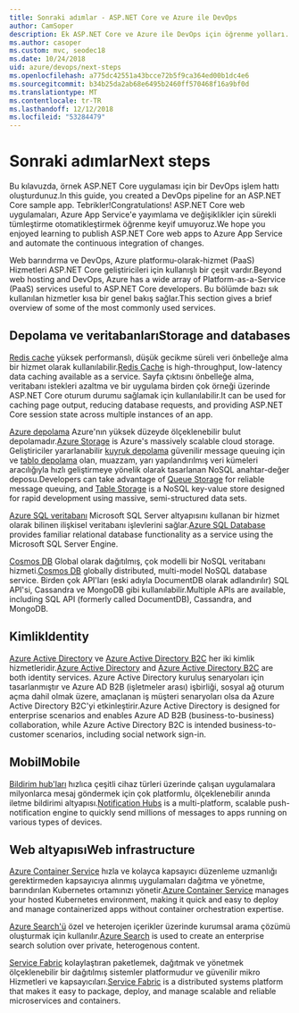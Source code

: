 ```yaml
---
title: Sonraki adımlar - ASP.NET Core ve Azure ile DevOps
author: CamSoper
description: Ek ASP.NET Core ve Azure ile DevOps için öğrenme yolları.
ms.author: casoper
ms.custom: mvc, seodec18
ms.date: 10/24/2018
uid: azure/devops/next-steps
ms.openlocfilehash: a775dc42551a43bcce72b5f9ca364ed00b1dc4e6
ms.sourcegitcommit: b34b25da2ab68e6495b2460ff570468f16a9bf0d
ms.translationtype: MT
ms.contentlocale: tr-TR
ms.lasthandoff: 12/12/2018
ms.locfileid: "53284479"
---
```

# <a name="next-steps"></a><span data-ttu-id="8d6bd-103">Sonraki adımlar</span><span class="sxs-lookup"><span data-stu-id="8d6bd-103">Next steps</span></span>

<span data-ttu-id="8d6bd-104">Bu kılavuzda, örnek ASP.NET Core uygulaması için bir DevOps işlem hattı oluşturdunuz.</span><span class="sxs-lookup"><span data-stu-id="8d6bd-104">In this guide, you created a DevOps pipeline for an ASP.NET Core sample app.</span></span> <span data-ttu-id="8d6bd-105">Tebrikler!</span><span class="sxs-lookup"><span data-stu-id="8d6bd-105">Congratulations!</span></span> <span data-ttu-id="8d6bd-106">ASP.NET Core web uygulamaları, Azure App Service'e yayımlama ve değişiklikler için sürekli tümleştirme otomatikleştirmek öğrenme keyif umuyoruz.</span><span class="sxs-lookup"><span data-stu-id="8d6bd-106">We hope you enjoyed learning to publish ASP.NET Core web apps to Azure App Service and automate the continuous integration of changes.</span></span>

<span data-ttu-id="8d6bd-107">Web barındırma ve DevOps, Azure platformu-olarak-hizmet (PaaS) Hizmetleri ASP.NET Core geliştiricileri için kullanışlı bir çeşit vardır.</span><span class="sxs-lookup"><span data-stu-id="8d6bd-107">Beyond web hosting and DevOps, Azure has a wide array of Platform-as-a-Service (PaaS) services useful to ASP.NET Core developers.</span></span> <span data-ttu-id="8d6bd-108">Bu bölümde bazı sık kullanılan hizmetler kısa bir genel bakış sağlar.</span><span class="sxs-lookup"><span data-stu-id="8d6bd-108">This section gives a brief overview of some of the most commonly used services.</span></span>

## <a name="storage-and-databases"></a><span data-ttu-id="8d6bd-109">Depolama ve veritabanları</span><span class="sxs-lookup"><span data-stu-id="8d6bd-109">Storage and databases</span></span>

<span data-ttu-id="8d6bd-110">[Redis cache](/azure/redis-cache/) yüksek performanslı, düşük gecikme süreli veri önbelleğe alma bir hizmet olarak kullanılabilir.</span><span class="sxs-lookup"><span data-stu-id="8d6bd-110">[Redis Cache](/azure/redis-cache/) is high-throughput, low-latency data caching available as a service.</span></span> <span data-ttu-id="8d6bd-111">Sayfa çıktısını önbelleğe alma, veritabanı istekleri azaltma ve bir uygulama birden çok örneği üzerinde ASP.NET Core oturum durumu sağlamak için kullanılabilir.</span><span class="sxs-lookup"><span data-stu-id="8d6bd-111">It can be used for caching page output, reducing database requests, and providing ASP.NET Core session state across multiple instances of an app.</span></span>

<span data-ttu-id="8d6bd-112">[Azure depolama](/azure/storage/) Azure'nın yüksek düzeyde ölçeklenebilir bulut depolamadır.</span><span class="sxs-lookup"><span data-stu-id="8d6bd-112">[Azure Storage](/azure/storage/) is Azure's massively scalable cloud storage.</span></span> <span data-ttu-id="8d6bd-113">Geliştiriciler yararlanabilir [kuyruk depolama](/azure/storage/queues/storage-queues-introduction) güvenilir message queuing için ve [tablo depolama](/azure/storage/tables/table-storage-overview) olan, muazzam, yarı yapılandırılmış veri kümeleri aracılığıyla hızlı geliştirmeye yönelik olarak tasarlanan NoSQL anahtar-değer deposu.</span><span class="sxs-lookup"><span data-stu-id="8d6bd-113">Developers can take advantage of [Queue Storage](/azure/storage/queues/storage-queues-introduction) for reliable message queuing, and [Table Storage](/azure/storage/tables/table-storage-overview) is a NoSQL key-value store designed for rapid development using massive, semi-structured data sets.</span></span>

<span data-ttu-id="8d6bd-114">[Azure SQL veritabanı](/azure/sql-database/) Microsoft SQL Server altyapısını kullanan bir hizmet olarak bilinen ilişkisel veritabanı işlevlerini sağlar.</span><span class="sxs-lookup"><span data-stu-id="8d6bd-114">[Azure SQL Database](/azure/sql-database/) provides familiar relational database functionality as a service using the Microsoft SQL Server Engine.</span></span>

<span data-ttu-id="8d6bd-115">[Cosmos DB](/azure/cosmos-db/) Global olarak dağıtılmış, çok modelli bir NoSQL veritabanı hizmeti.</span><span class="sxs-lookup"><span data-stu-id="8d6bd-115">[Cosmos DB](/azure/cosmos-db/) globally distributed, multi-model NoSQL database service.</span></span> <span data-ttu-id="8d6bd-116">Birden çok API'ları (eski adıyla DocumentDB olarak adlandırılır) SQL API'si, Cassandra ve MongoDB gibi kullanılabilir.</span><span class="sxs-lookup"><span data-stu-id="8d6bd-116">Multiple APIs are available, including SQL API (formerly called DocumentDB), Cassandra, and MongoDB.</span></span>

## <a name="identity"></a><span data-ttu-id="8d6bd-117">Kimlik</span><span class="sxs-lookup"><span data-stu-id="8d6bd-117">Identity</span></span>

<span data-ttu-id="8d6bd-118">[Azure Active Directory](/azure/active-directory/) ve [Azure Active Directory B2C](/azure/active-directory-b2c/) her iki kimlik hizmetleridir.</span><span class="sxs-lookup"><span data-stu-id="8d6bd-118">[Azure Active Directory](/azure/active-directory/) and [Azure Active Directory B2C](/azure/active-directory-b2c/) are both identity services.</span></span> <span data-ttu-id="8d6bd-119">Azure Active Directory kuruluş senaryoları için tasarlanmıştır ve Azure AD B2B (işletmeler arası) işbirliği, sosyal ağ oturum açma dahil olmak üzere, amaçlanan iş müşteri senaryoları olsa da Azure Active Directory B2C'yi etkinleştirir.</span><span class="sxs-lookup"><span data-stu-id="8d6bd-119">Azure Active Directory is designed for enterprise scenarios and enables Azure AD B2B (business-to-business) collaboration, while Azure Active Directory B2C is intended business-to-customer scenarios, including social network sign-in.</span></span>

## <a name="mobile"></a><span data-ttu-id="8d6bd-120">Mobil</span><span class="sxs-lookup"><span data-stu-id="8d6bd-120">Mobile</span></span>

<span data-ttu-id="8d6bd-121">[Bildirim hub'ları](/azure/notification-hubs/) hızlıca çeşitli cihaz türleri üzerinde çalışan uygulamalara milyonlarca mesaj göndermek için çok platformlu, ölçeklenebilir anında iletme bildirimi altyapısı.</span><span class="sxs-lookup"><span data-stu-id="8d6bd-121">[Notification Hubs](/azure/notification-hubs/) is a multi-platform, scalable push-notification engine to quickly send millions of messages to apps running on various types of devices.</span></span>

## <a name="web-infrastructure"></a><span data-ttu-id="8d6bd-122">Web altyapısı</span><span class="sxs-lookup"><span data-stu-id="8d6bd-122">Web infrastructure</span></span>

<span data-ttu-id="8d6bd-123">[Azure Container Service](/azure/aks/) hızla ve kolayca kapsayıcı düzenleme uzmanlığı gerektirmeden kapsayıcıya alınmış uygulamaları dağıtma ve yönetme, barındırılan Kubernetes ortamınızı yönetir.</span><span class="sxs-lookup"><span data-stu-id="8d6bd-123">[Azure Container Service](/azure/aks/) manages your hosted Kubernetes environment, making it quick and easy to deploy and manage containerized apps without container orchestration expertise.</span></span>

<span data-ttu-id="8d6bd-124">[Azure Search'ü](/azure/search/) özel ve heterojen içerikler üzerinde kurumsal arama çözümü oluşturmak için kullanılır.</span><span class="sxs-lookup"><span data-stu-id="8d6bd-124">[Azure Search](/azure/search/) is used to create an enterprise search solution over private, heterogenous content.</span></span>

<span data-ttu-id="8d6bd-125">[Service Fabric](/azure/service-fabric/) kolaylaştıran paketlemek, dağıtmak ve yönetmek ölçeklenebilir bir dağıtılmış sistemler platformudur ve güvenilir mikro Hizmetleri ve kapsayıcıları.</span><span class="sxs-lookup"><span data-stu-id="8d6bd-125">[Service Fabric](/azure/service-fabric/) is a distributed systems platform that makes it easy to package, deploy, and manage scalable and reliable microservices and containers.</span></span>
